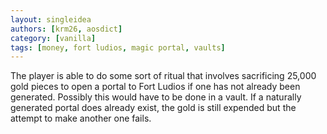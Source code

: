 ```yaml
---
layout: singleidea
authors: [krm26, aosdict]
category: [vanilla]
tags: [money, fort ludios, magic portal, vaults]
---
```

The player is able to do some sort of ritual that involves sacrificing 25,000
gold pieces to open a portal to Fort Ludios if one has not already been
generated. Possibly this would have to be done in a vault. If a naturally
generated portal does already exist, the gold is still expended but the attempt
to make another one fails.
